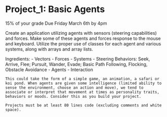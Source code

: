 # Project_1: Basic Agents 
15% of your grade
Due Friday March 6th by 4pm


Create an application utilizing agents with sensors (steering capabilities) and forces. Make some of these agents and forces response to the mouse and keyboard. Utilize the proper use of classes for each agent and various systems, along with arrays and array lists.

Ingredients:
	- Vectors
	- Forces
	- Systems
	- Steering Behaviors: Seek, Arrive, Flee; Pursuit, Wander, Evade; Basic Path Following, Flocking, Obstacle Avoidance
	- Agents
	- Interaction

	This could take the form of a simple game, an animation, a safari or koi pond. When agents are given some intelligence (limited ability to sense the environment, choose an action and move), we tend to associate or interpret that movement at times as personality traits, behaviors or moods. Consider this as you build your project.

	Projects must be at least 80 lines code (excluding comments and white space).